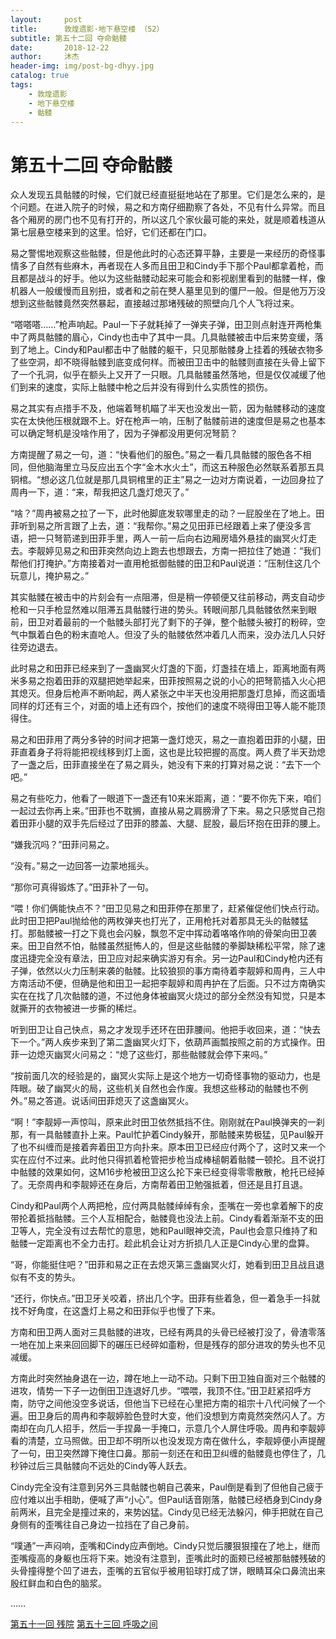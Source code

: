 ```yaml
---
layout:     post
title:      敦煌遗影·地下悬空楼 （52）
subtitle: 第五十二回 夺命骷髅
date:       2018-12-22
author:     沐杰
header-img: img/post-bg-dhyy.jpg
catalog: true
tags:
    - 敦煌遗影
    - 地下悬空楼
    - 骷髅
---
```

# 第五十二回 夺命骷髅

众人发现五具骷髅的时候，它们就已经直挺挺地站在了那里。它们是怎么来的，是个问题。在进入院子的时候，易之和方南仔细勘察了各处，不见有什么异常。而且各个厢房的房门也不见有打开的，所以这几个家伙最可能的来处，就是顺着栈道从第七层悬空楼来到的这里。恰好，它们还都在门口。

易之警惕地观察这些骷髅，但是他此时的心态还算平静，主要是一来经历的奇怪事情多了自然有些麻木，再者现在人多而且田卫和Cindy手下那个Paul都拿着枪，而且都是战斗的好手。他以为这些骷髅动起来可能会和影视剧里看到的骷髅一样，像机器人一般缓慢而且别扭，或者和之前在僰人墓里见到的僵尸一般。但是他万万没想到这些骷髅竟然突然暴起，直接越过那堵残破的照壁向几个人飞将过来。

“嗒嗒嗒……”枪声响起。Paul一下子就耗掉了一弹夹子弹，田卫则点射连开两枪集中了两具骷髅的眉心，Cindy也击中了其中一具。几具骷髅被击中后来势变缓，落到了地上。Cindy和Paul都击中了骷髅的躯干，只见那骷髅身上挂着的残破衣物多了些空洞，却不晓得骷髅到底变成何样。而被田卫击中的骷髅则直接在头骨上留下了一个孔洞，似乎在额头上又开了一只眼。几具骷髅虽然落地，但是仅仅减缓了他们到来的速度，实际上骷髅中枪之后并没有得到什么实质性的损伤。

易之其实有点措手不及，他端着弩机瞄了半天也没发出一箭，因为骷髅移动的速度实在太快他压根就跟不上。好在枪声一响，压制了骷髅前进的速度但是易之也基本可以确定弩机是没啥作用了，因为子弹都没用更何况弩箭？

方南提醒了易之一句，道：“快看他们的服色。”易之一看几具骷髅的服色各不相同，但他脑海里立马反应出五个字“金木水火土”，而这五种服色必然联系着那五具铜棺。“想必这几位就是那几具铜棺里的正主”易之一边对方南说着，一边回身拉了周冉一下，道：“来，帮我把这几盏灯熄灭了。”

“啥？”周冉被易之拉了一下，此时他脚底发软哪里走的动？一屁股坐在了地上。田菲听到易之所言跟了上去，道：“我帮你。”易之见田菲已经跟着上来了便没多言语，把一只弩箭递到田菲手里，两人一前一后向右边厢房墙外悬挂的幽冥火灯走去。李靓婷见易之和田菲突然向边上跑去也想跟去，方南一把拉住了她道：“我们帮他们打掩护。”方南接着对一直用枪抵御骷髅的田卫和Paul说道：“压制住这几个玩意儿，掩护易之。”

其实骷髅在被击中的片刻会有一点阻滞，但是稍一停顿便又往前移动，两支自动步枪和一只手枪显然难以阻滞五具骷髅行进的势头。转眼间那几具骷髅依然来到眼前，田卫对着最前的一个骷髅头部打光了剩下的子弹，整个骷髅头被打的粉碎，空气中飘着白色的粉末直呛人。但没了头的骷髅依然冲着几人而来，没办法几人只好往旁边退去。

此时易之和田菲已经来到了一盏幽冥火灯盏的下面，灯盏挂在墙上，距离地面有两米多易之抱着田菲的双腿把她举起来，田菲按照易之说的小心的把弩箭插入火心把其熄灭。但身后枪声不断响起，两人紧张之中半天也没用把那盏灯息掉，而这面墙同样的灯还有三个，对面的墙上还有四个，按他们的速度不晓得田卫等人能不能顶得住。

易之和田菲用了两分多钟的时间才把第一盏灯熄灭，易之一直抱着田菲的小腿，田菲直着身子将将能把视线移到灯上面，这也是比较把握的高度。两人费了半天劲熄了一盏之后，田菲直接坐在了易之肩头，她没有下来的打算对易之说：“去下一个吧。”

易之有些吃力，他看了一眼道下一盏还有10来米距离，道：“要不你先下来，咱们一起过去你再上来。”田菲也不耽搁，直接从易之肩膀滑了下来。易之只感觉自己抱着田菲小腿的双手先后经过了田菲的膝盖、大腿、屁股，最后环抱在田菲的腰上。

“嫌我沉吗？”田菲问易之。

“没有。”易之一边回答一边蒙地摇头。

“那你可真得锻炼了。”田菲补了一句。

“喂！你们俩能快点不？”田卫见易之和田菲停在那里了，赶紧催促他们快点行动。此时田卫把Paul抛给他的两枚弹夹也打光了，正用枪托对着那具无头的骷髅猛打。那骷髅被一打之下竟也会闪躲，飘忽不定中挥动着咯咯作响的骨架向田卫袭来。田卫自然不怕，骷髅虽然挺怖人的，但是这些骷髅的拳脚缺稀松平常，除了速度迅捷完全没有章法，田卫应对起来确实游刃有余。另一边Paul和Cindy枪内还有子弹，依然以火力压制来袭的骷髅。比较狼狈的事方南待着李靓婷和周冉，三人中方南活动不便，但确是他和田卫一起把李靓婷和周冉护在了后面。只不过方南确实实在在找了几次骷髅的道，不过他身体被幽冥火烧过的部分全然没有知觉，只是本就撕开的衣物被进一步撕的稀烂。

听到田卫让自己快点，易之才发现手还环在田菲腰间。他把手收回来，道：“快去下一个。”两人疾步来到了第二盏幽冥火灯下，依葫芦画瓢按照之前的方式操作。田菲一边熄灭幽冥火问易之：“熄了这些灯，那些骷髅就会停下来吗。”

“按前面几次的经验是的，幽冥火实际上是这个地方一切奇怪事物的驱动力，也是阵眼。破了幽冥火的局，这些机关自然也会作废。我想这些移动的骷髅也不例外。”易之答道。说话间田菲熄灭了这盏幽冥火。

“啊！”李靓婷一声惊叫，原来此时田卫依然抵挡不住。刚刚就在Paul换弹夹的一刹那，有一具骷髅直扑上来。Paul忙护着Cindy躲开，那骷髅来势极猛，见Paul躲开了也不纠缠而是接着奔着田卫方向扑来。原本田卫已经应付两个了，这时又来一个实在应付不过来。此时他只得抓着枪管把步枪当成棒槌朝着骷髅一顿抡。且不说打中骷髅的效果如何，这M16步枪被田卫这么抡下来已经变得零零散散，枪托已经掉了。无奈周冉和李靓婷还在身后，方南帮着田卫勉强抵着，但还是且打且退。

Cindy和Paul两个人两把枪，应付两具骷髅绰绰有余，歪嘴在一旁也拿着解下的皮带抡着抵挡骷髅。三个人互相配合，骷髅竟也没法上前。Cindy看着渐渐不支的田卫等人，完全没有过去帮忙的意思，她和Paul眼神交流，Paul也会意只维持了和骷髅一定距离也不全力击打。趁此机会让对方折损几人正是Cindy心里的盘算。

“哥，你能挺住吧？”田菲和易之正在去熄灭第三盏幽冥火灯，她看到田卫且战且退似有不支的势头。

“还行，你快点。”田卫牙关咬着，挤出几个字。田菲有些着急，但一着急手一抖就找不好角度，在这盏灯上易之和田菲似乎也慢了下来。

方南和田卫两人面对三具骷髅的进攻，已经有两具的头骨已经被打没了，骨渣零落一地在加上来来回回脚下的碾压已经碎如齑粉，但是残存的部分进攻的势头也不见减缓。

方南此时突然抽身退在一边，蹲在地上一动不动。只剩下田卫独自面对三个骷髅的进攻，情势一下子一边倒田卫连退好几步。“喂喂，我顶不住。”田卫赶紧招呼方南，防守之间他没空多说话，但他当下已经在心里把方南的祖宗十八代问候了一个遍。田卫身后的周冉和李靓婷脸色登时大变，他们没想到方南竟然突然闪人了。方南却在向几人招手，然后一手捏鼻一手掩口，示意几个人屏住呼吸。周冉和李靓婷看的清楚，立马照做。田卫却不明所以也没发现方南在做什么，李靓婷便小声提醒了一句，田卫突然蹲下掩住口鼻。那前一刻还在和田卫纠缠的骷髅竟也停住了，几秒钟过后三具骷髅向不远处的Cindy等人跃去。

Cindy完全没有注意到另外三具骷髅也朝自己袭来，Paul倒是看到了但他自己疲于应付难以出手相助，便喊了声“小心”。但Paul话音刚落，骷髅已经栖身到Cindy身前两米，且完全是撞过来的，来势凶猛。Cindy见已经无法躲闪，伸手把就在自己身侧有的歪嘴往自己身边一拉挡在了自己身前。

“噗通”一声闷响，歪嘴和Cindy应声倒地。Cindy只觉后腰狠狠撞在了地上，继而歪嘴瘦高的身躯也压将下来。她没有注意到，歪嘴此时的面颊已经被那骷髅残破的头骨撞得整个凹了进去，歪嘴的五官似乎被用铅球打成了饼，眼睛耳朵口鼻流出来殷红鲜血和白色的脑浆。

……

[第五十一回 残院](http://www.jianshu.com/p/78a9d7d5712f)
[第五十三回 呼吸之间](http://www.jianshu.com/p/aa9aa2af8040)
